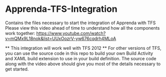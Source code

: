 Apprenda-TFS-Integration
========================

Contains the files necessary to start the integration of Apprenda with TFS
Please view this video ahead of time to understand how all the components work together: https://www.youtube.com/watch?v=mQMx9L18nok&list=UUxOozrV-yw676cqdrh4MLoA 

** This integration will work well with TFS 2012 **
For other versions of TFS, you can use the source code in this repo to build your own Build Activity and XAML build extension to use in your build definition. The source code along with the video above should give you most of the details necessary to get started.
